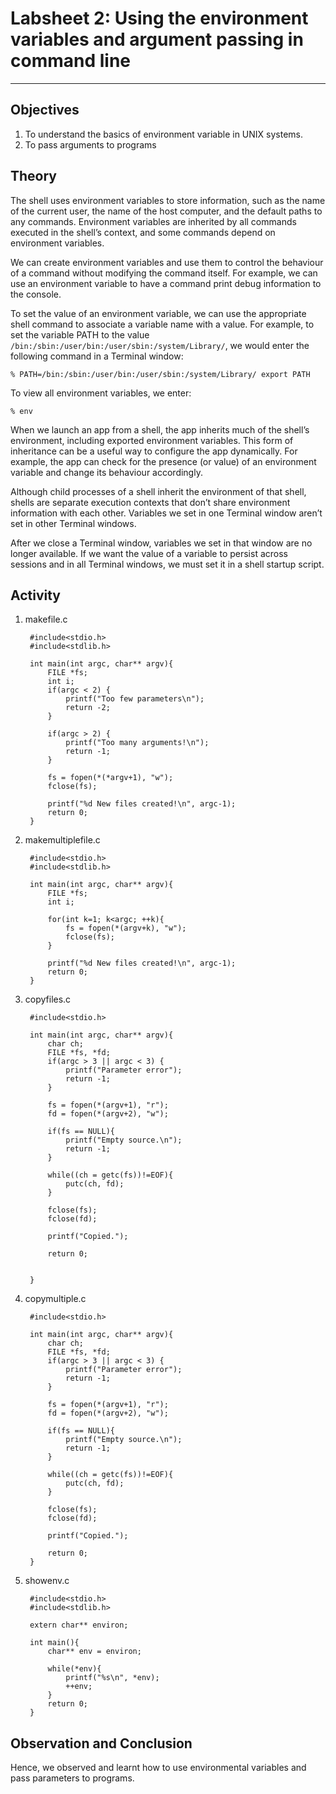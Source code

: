 # Labsheet 2: Using the environment variables and argument passing in command line

___

## Objectives

1. To understand the basics of environment variable in UNIX systems.
2. To pass arguments to programs

## Theory  
  
The shell uses environment variables to store information, such as the name of the current user, the name of the host computer, and the default paths to any commands. Environment variables are inherited by all commands executed in the shell’s context, and some commands depend on environment variables.

We can create environment variables and use them to control the behaviour of a command without modifying the command itself. For example, we can use an environment variable to have a command print debug information to the console.

To set the value of an environment variable, we can use the appropriate shell command to associate a variable name with a value. For example, to set the variable PATH to the value `/bin:/sbin:/user/bin:/user/sbin:/system/Library/`, we would enter the following command in a Terminal window:

`% PATH=/bin:/sbin:/user/bin:/user/sbin:/system/Library/ export PATH`

To view all environment variables, we enter:

`% env`

When we launch an app from a shell, the app inherits much of the shell’s environment, including exported environment variables. This form of inheritance can be a useful way to configure the app dynamically. For example, the app can check for the presence (or value) of an environment variable and change its behaviour accordingly.

Although child processes of a shell inherit the environment of that shell, shells are separate execution contexts that don’t share environment information with each other. Variables we set in one Terminal window aren’t set in other Terminal windows.

After we close a Terminal window, variables we set in that window are no longer available. If we want the value of a variable to persist across sessions and in all Terminal windows, we must set it in a shell startup script.

## Activity

1. makefile.c

        #include<stdio.h>
        #include<stdlib.h>

        int main(int argc, char** argv){
            FILE *fs;
            int i;
            if(argc < 2) {
                printf("Too few parameters\n");
                return -2;
            }

            if(argc > 2) {
                printf("Too many arguments!\n");
                return -1;
            }

            fs = fopen(*(*argv+1), "w");
            fclose(fs);

            printf("%d New files created!\n", argc-1);
            return 0;  
        }
2. makemultiplefile.c

        #include<stdio.h>
        #include<stdlib.h>

        int main(int argc, char** argv){
            FILE *fs;
            int i;
            
            for(int k=1; k<argc; ++k){
                fs = fopen(*(argv+k), "w");
                fclose(fs);
            }

            printf("%d New files created!\n", argc-1);
            return 0;  
        }
3. copyfiles.c

        #include<stdio.h>

        int main(int argc, char** argv){
            char ch;
            FILE *fs, *fd;
            if(argc > 3 || argc < 3) {
                printf("Parameter error");
                return -1;
            }

            fs = fopen(*(argv+1), "r");
            fd = fopen(*(argv+2), "w");

            if(fs == NULL){
                printf("Empty source.\n");
                return -1;
            }

            while((ch = getc(fs))!=EOF){
                putc(ch, fd);
            }

            fclose(fs);
            fclose(fd);

            printf("Copied.");

            return 0;

            
        }
4. copymultiple.c

        #include<stdio.h>

        int main(int argc, char** argv){
            char ch;
            FILE *fs, *fd;
            if(argc > 3 || argc < 3) {
                printf("Parameter error");
                return -1;
            }

            fs = fopen(*(argv+1), "r");
            fd = fopen(*(argv+2), "w");

            if(fs == NULL){
                printf("Empty source.\n");
                return -1;
            }

            while((ch = getc(fs))!=EOF){
                putc(ch, fd);
            }

            fclose(fs);
            fclose(fd);

            printf("Copied.");

            return 0;            
        }
5. showenv.c

        #include<stdio.h>
        #include<stdlib.h>

        extern char** environ;

        int main(){
            char** env = environ;

            while(*env){
                printf("%s\n", *env);
                ++env;
            }
            return 0;
        }

## Observation and Conclusion

Hence, we observed and learnt how to use environmental variables and pass parameters to programs.

